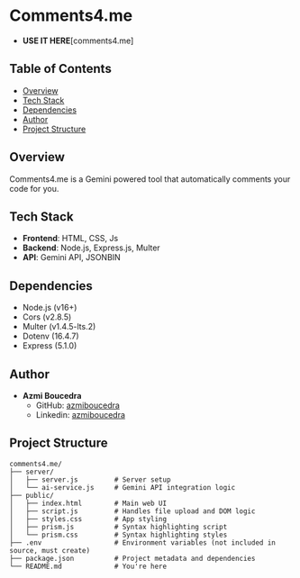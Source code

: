 # Comments4.me
- **USE IT HERE**[comments4.me]

## Table of Contents
- [Overview](#overview)
- [Tech Stack](#tech-stack)
- [Dependencies](#dependencies)
- [Author](#author)
- [Project Structure](#project-structure)

## Overview
Comments4.me is a Gemini powered tool that automatically comments your code for you.


## Tech Stack
- **Frontend**: HTML, CSS, Js
- **Backend**: Node.js, Express.js, Multer
- **API**: Gemini API, JSONBIN


## Dependencies
- Node.js (v16+)
- Cors (v2.8.5)
- Multer (v1.4.5-lts.2)
- Dotenv (16.4.7)
- Express (5.1.0)


## Author
- **Azmi Boucedra**  
  - GitHub: [azmiboucedra](https://github.com/azmiboucedra)
  - Linkedin: [azmiboucedra](https://www.linkedin.com/in/azmibousedra/)


## Project Structure
```
comments4.me/
├── server/
│   ├── server.js         # Server setup 
│   └── ai-service.js     # Gemini API integration logic
├── public/
│   ├── index.html        # Main web UI
│   ├── script.js         # Handles file upload and DOM logic
│   ├── styles.css        # App styling
│   ├── prism.js          # Syntax highlighting script
│   └── prism.css         # Syntax highlighting styles
├── .env                  # Environment variables (not included in source, must create)
├── package.json          # Project metadata and dependencies
└── README.md             # You're here
```
